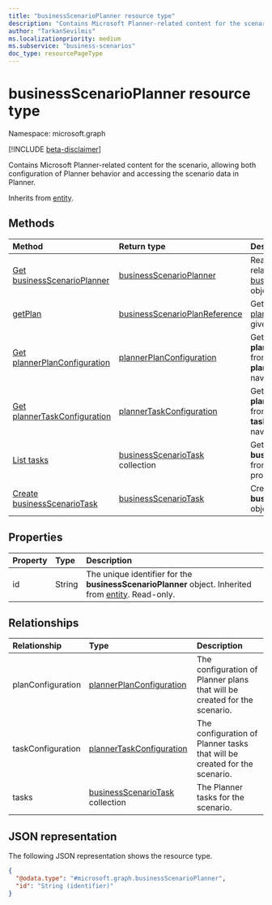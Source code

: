 ```yaml
---
title: "businessScenarioPlanner resource type"
description: "Contains Microsoft Planner-related content for the scenario, allowing both configuration of Planner behavior and accessing the scenario data in Planner."
author: "TarkanSevilmis"
ms.localizationpriority: medium
ms.subservice: "business-scenarios"
doc_type: resourcePageType
---
```


# businessScenarioPlanner resource type

Namespace: microsoft.graph

[!INCLUDE [beta-disclaimer](../../includes/beta-disclaimer.md)]

Contains Microsoft Planner-related content for the scenario, allowing both configuration of Planner behavior and accessing the scenario data in Planner.

Inherits from [entity](../resources/entity.md).

## Methods

|Method|Return type|Description|
|:---|:---|:---|
|[Get businessScenarioPlanner](../api/businessscenarioplanner-get.md)|[businessScenarioPlanner](../resources/businessscenarioplanner.md)|Read the properties and relationships of a [businessScenarioPlanner](../resources/businessscenarioplanner.md) object.|
|[getPlan](../api/businessscenarioplanner-getplan.md)|[businessScenarioPlanReference](../resources/businessscenarioplanreference.md)|Get information about the [plannerPlan](../resources/plannerplan.md) mapped to a given target.|
|[Get plannerPlanConfiguration](../api/plannerplanconfiguration-get.md)|[plannerPlanConfiguration](../resources/plannerplanconfiguration.md)|Get the **plannerPlanConfiguration** from the **planConfiguration** navigation property.|
|[Get plannerTaskConfiguration](../api/plannertaskconfiguration-get.md)|[plannerTaskConfiguration](../resources/plannertaskconfiguration.md)|Get the **plannerTaskConfiguration** from the **taskConfiguration** navigation property.|
|[List tasks](../api/businessscenarioplanner-list-tasks.md)|[businessScenarioTask](../resources/businessscenariotask.md) collection|Get the **businessScenarioTasks** from the **tasks** navigation property.|
|[Create businessScenarioTask](../api/businessscenarioplanner-post-tasks.md)|[businessScenarioTask](../resources/businessscenariotask.md)|Create a new **businessScenarioTask** object.|

## Properties

|Property|Type|Description|
|:---|:---|:---|
|id|String|The unique identifier for the **businessScenarioPlanner** object. Inherited from [entity](../resources/entity.md). Read-only.|

## Relationships

|Relationship|Type|Description|
|:---|:---|:---|
|planConfiguration|[plannerPlanConfiguration](../resources/plannerplanconfiguration.md)|The configuration of Planner plans that will be created for the scenario.|
|taskConfiguration|[plannerTaskConfiguration](../resources/plannertaskconfiguration.md)|The configuration of Planner tasks that will be created for the scenario.|
|tasks|[businessScenarioTask](../resources/businessscenariotask.md) collection|The Planner tasks for the scenario.|

## JSON representation

The following JSON representation shows the resource type.
<!-- {
  "blockType": "resource",
  "keyProperty": "id",
  "@odata.type": "microsoft.graph.businessScenarioPlanner",
  "baseType": "microsoft.graph.entity",
  "openType": false
}
-->
``` json
{
  "@odata.type": "#microsoft.graph.businessScenarioPlanner",
  "id": "String (identifier)"
}
```

